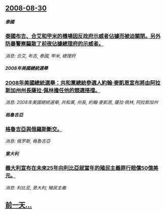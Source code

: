 ## [2008-08-30](/news/2008/08/30/index.md)

##### 泰國
### [ 泰國布吉、合艾和甲米的機場因反政府示威者佔據而被迫關閉。另外防暴警察驅散了前夜佔據總理府的示威者。](/news/2008/08/30/泰國布吉-合艾和甲米的機場因反政府示威者佔據而被迫關閉-另外防暴警察驅散了前夜佔據總理府的示威者.md)
_消息: 合艾, 布吉, 泰國, 甲米, 總理府_

##### 2008年美國總統選舉
### [ 2008年美國總統選舉：共和黨總統參選人約翰·麥凱恩宣布將由阿拉斯加州州長薩拉·佩林擔任他的競選搭擋。](/news/2008/08/30/2008年美國總統選舉-共和黨總統參選人約翰-麥凱恩宣布將由阿拉斯加州州長薩拉-佩林擔任他的競選搭擋.md)
_消息: 2008年美國總統選舉, 共和黨, 州長, 約翰·麥凱恩, 薩拉·佩林, 阿拉斯加州_

##### 格魯吉亞
### [ 格魯吉亞與俄羅斯斷交。](/news/2008/08/30/格魯吉亞與俄羅斯斷交.md)
_消息: 俄罗斯, 格魯吉亞_

##### 意大利
### [ 義大利宣布在未來25年向利比亞就當年的殖民主義罪行賠償50億美元。](/news/2008/08/30/義大利宣布在未來25年向利比亞就當年的殖民主義罪行賠償50億美元.md)
_消息: 利比亚, 意大利, 殖民主義_

## [前一天...](/news/2008/08/28/index.md)

